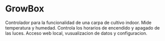 # GrowBox
Controlador para la funcionalidad de una carpa de cultivo indoor.
Mide temperatura y humedad.
Controla los horarios de encendido y apagado de las luces.
Acceso web local, vusualizacion de datos y configuracion.
